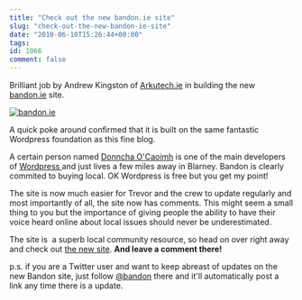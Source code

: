 ```yaml
---
title: "Check out the new bandon.ie site"
slug: "check-out-the-new-bandon-ie-site"
date: "2010-06-10T15:26:44+00:00"
tags:
id: 1066
comment: false
---
```


Brilliant job by Andrew Kingston of [Arkutech.ie](http://arkutech.ie) in building the new[ bandon.ie](http://www.bandon.ie/) site.

[![](https://conoroneill.com.s3.amazonaws.com/wp-content/uploads/2010/06/bandon_ie-300x61.jpg "bandon.ie")](http://www.bandon.ie/)

A quick poke around confirmed that it is built on the same fantastic Wordpress foundation as this fine blog.

A certain person named [Donncha O'Caoimh](http://ocaoimh.ie/) is one of the main developers of [Wordpress ](http://www.wordpress.org/)and just lives a few miles away in Blarney. Bandon is clearly commited to buying local. OK Wordpress is free but you get my point!

The site is now much easier for Trevor and the crew to update regularly and most importantly of all, the site now has comments. This might seem a small thing to you but the importance of giving people the ability to have their voice heard online about local issues should never be underestimated.

The site is  a superb local community resource, so head on over right away and check out [the new site](http://www.bandon.ie). **And leave a comment there!**

p.s. if you are a Twitter user and want to keep abreast of updates on the new Bandon site, just follow [@bandon](http://twitter.com/bandon) there and it'll automatically post a link any time there is a update.
